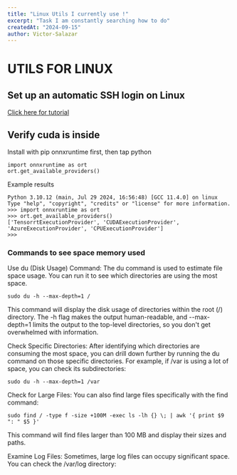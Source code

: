 ```yaml
---
title: "Linux Utils I currently use !"
excerpt: "Task I am constantly searching how to do"
createdAt: "2024-09-15"
author: Victor-Salazar
---
```


# UTILS FOR LINUX
## Set up an automatic SSH login on Linux
[Click here for tutorial](https://alexandra-zaharia.github.io/posts/set-up-automatic-ssh-login-on-linux)

## Verify cuda is inside 
Install with pip onnxruntime first,
then tap python
```
import onnxruntime as ort
ort.get_available_providers()
```
Example results
```                                                          
Python 3.10.12 (main, Jul 29 2024, 16:56:48) [GCC 11.4.0] on linux
Type "help", "copyright", "credits" or "license" for more information.
>>> import onnxruntime as ort
>>> ort.get_available_providers()
['TensorrtExecutionProvider', 'CUDAExecutionProvider', 'AzureExecutionProvider', 'CPUExecutionProvider']
>>> 
```
### Commands to see space memory used
Use du (Disk Usage) Command: The du command is used to estimate file space usage. You can run it to see which directories are using the most space.
```
sudo du -h --max-depth=1 /
```
This command will display the disk usage of directories within the root (/) directory. The -h flag makes the output human-readable, and --max-depth=1 limits the output to the top-level directories, so you don't get overwhelmed with information.

Check Specific Directories: After identifying which directories are consuming the most space, you can drill down further by running the du command on those specific directories. For example, if /var is using a lot of space, you can check its subdirectories:
```
sudo du -h --max-depth=1 /var
```
Check for Large Files: You can also find large files specifically with the find command:
```
sudo find / -type f -size +100M -exec ls -lh {} \; | awk '{ print $9 ": " $5 }'
```
This command will find files larger than 100 MB and display their sizes and paths.

Examine Log Files: Sometimes, large log files can occupy significant space. You can check the /var/log directory:
